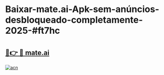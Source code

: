 # Baixar-mate.ai-Apk-sem-anúncios-desbloqueado-completamente-2025-#ft7hc

# <h2><a href="https://ainizakaria.my?title=mate.ai&ref=24M">🔗👉 🔴 mate.ai</a></h2>

[![acn](https://github.com/user-attachments/assets/0f9c940e-d8b0-45ae-aac7-cd30a18b3e1c)](https://ainizakaria.my?title=mate.ai&ref=24M)

